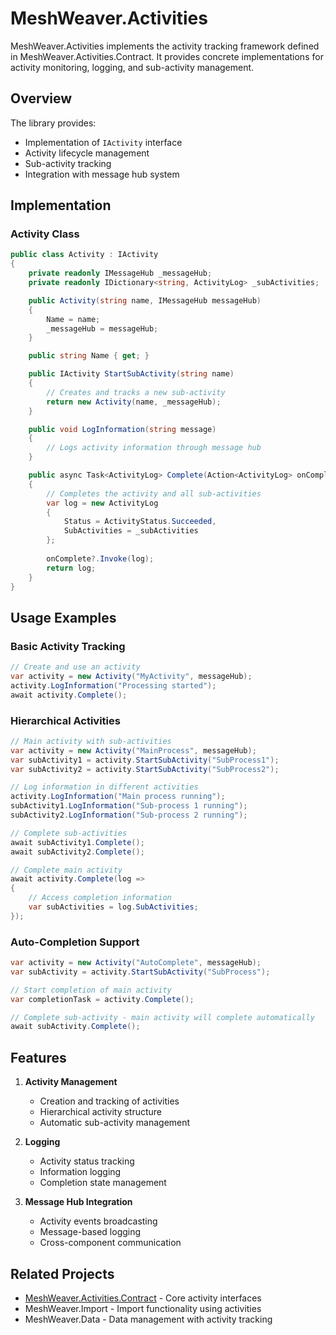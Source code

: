 # MeshWeaver.Activities

MeshWeaver.Activities implements the activity tracking framework defined in MeshWeaver.Activities.Contract. It provides concrete implementations for activity monitoring, logging, and sub-activity management.

## Overview

The library provides:
- Implementation of `IActivity` interface
- Activity lifecycle management
- Sub-activity tracking
- Integration with message hub system

## Implementation

### Activity Class
```csharp
public class Activity : IActivity
{
    private readonly IMessageHub _messageHub;
    private readonly IDictionary<string, ActivityLog> _subActivities;

    public Activity(string name, IMessageHub messageHub)
    {
        Name = name;
        _messageHub = messageHub;
    }

    public string Name { get; }

    public IActivity StartSubActivity(string name)
    {
        // Creates and tracks a new sub-activity
        return new Activity(name, _messageHub);
    }

    public void LogInformation(string message)
    {
        // Logs activity information through message hub
    }

    public async Task<ActivityLog> Complete(Action<ActivityLog> onComplete = null)
    {
        // Completes the activity and all sub-activities
        var log = new ActivityLog
        {
            Status = ActivityStatus.Succeeded,
            SubActivities = _subActivities
        };
        
        onComplete?.Invoke(log);
        return log;
    }
}
```

## Usage Examples

### Basic Activity Tracking
```csharp
// Create and use an activity
var activity = new Activity("MyActivity", messageHub);
activity.LogInformation("Processing started");
await activity.Complete();
```

### Hierarchical Activities
```csharp
// Main activity with sub-activities
var activity = new Activity("MainProcess", messageHub);
var subActivity1 = activity.StartSubActivity("SubProcess1");
var subActivity2 = activity.StartSubActivity("SubProcess2");

// Log information in different activities
activity.LogInformation("Main process running");
subActivity1.LogInformation("Sub-process 1 running");
subActivity2.LogInformation("Sub-process 2 running");

// Complete sub-activities
await subActivity1.Complete();
await subActivity2.Complete();

// Complete main activity
await activity.Complete(log => 
{
    // Access completion information
    var subActivities = log.SubActivities;
});
```

### Auto-Completion Support
```csharp
var activity = new Activity("AutoComplete", messageHub);
var subActivity = activity.StartSubActivity("SubProcess");

// Start completion of main activity
var completionTask = activity.Complete();

// Complete sub-activity - main activity will complete automatically
await subActivity.Complete();
```

## Features

1. **Activity Management**
   - Creation and tracking of activities
   - Hierarchical activity structure
   - Automatic sub-activity management

2. **Logging**
   - Activity status tracking
   - Information logging
   - Completion state management

3. **Message Hub Integration**
   - Activity events broadcasting
   - Message-based logging
   - Cross-component communication

## Related Projects

- [MeshWeaver.Activities.Contract](../MeshWeaver.Activities.Contract/README.md) - Core activity interfaces
- MeshWeaver.Import - Import functionality using activities
- MeshWeaver.Data - Data management with activity tracking
